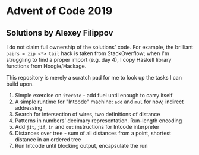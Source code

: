 # Advent of Code 2019
## Solutions by Alexey Filippov

I do not claim full ownership of the solutions' code. For example, the brilliant `pairs = zip <*> tail` hack is taken from StackOverflow; 
when I'm struggling to find a proper import (e.g. day 4), I copy Haskell library functions from Hoogle/Hackage.

This repository is merely a scratch pad for me to look up the tasks I can build upon.

 1. Simple exercise on `iterate` - add fuel until enough to carry itself
 2. A simple runtime for "Intcode" machine: `add` and `mul` for now, indirect addressing
 3. Search for intersection of wires, two definitions of distance
 4. Patterns in numbers' decimary representation. Run-length encoding
 5. Add `jit`, `jif`, `in` and `out` instructions for Intcode interpreter
 6. Distances over tree - sum of all distances from a point, shortest distance in an ordered tree
 7. Run Intcode until blocking output, encapsulate the run
